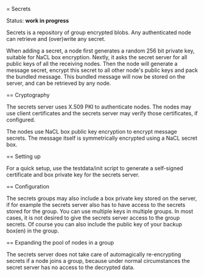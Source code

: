 = Secrets

Status: **work in progress**

Secrets is a repository of group encrypted blobs. Any authenticated node can
retrieve and (over)write any secret.

When adding a secret, a node first generates a random 256 bit private key,
suitable for NaCL box encryption. Nextly, it asks the secret server for all
public keys of all the receiving nodes. Then the node will generate a message
secret, encrypt this secret to all other node's public keys and pack the bundled
message. This bundled message will now be stored on the server, and can be
retrieved by any node.

== Cryptography

The secrets server uses X.509 PKI to authenticate nodes. The nodes may use
client certificates and the secrets server may verify those certificates, if
configured.

The nodes use NaCL box public key encryption to encrypt message secrets. The
message itself is symmetrically encrypted using a NaCL secret box.

== Setting up

For a quick setup, use the testdata/init script to generate a self-signed
certificate and box private key for the secrets server.

== Configuration

The secrets groups may also include a box private key stored on the server, if
for example the secrets server also has to have access to the secrets stored for
the group. You can use multiple keys in multiple groups. In most cases, it is
not desired to give the secrets server access to the group secrets. Of course
you can also include the public key of your backup box(en) in the group.

== Expanding the pool of nodes in a group

The secrets server does not take care of automagically re-encrypting secrets if
a node joins a group, because under normal circumstances the secret server has
no access to the decrypted data.
